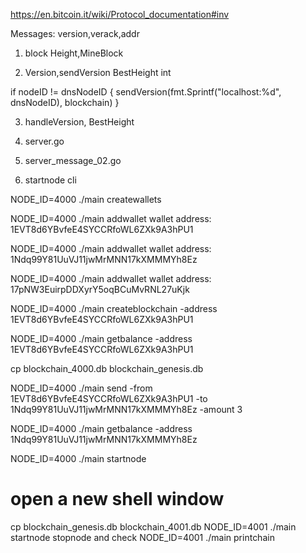 https://en.bitcoin.it/wiki/Protocol_documentation#inv

Messages: version,verack,addr

1. block Height,MineBlock

2. Version,sendVersion
BestHeight int

if nodeID != dnsNodeID {
  sendVersion(fmt.Sprintf("localhost:%d", dnsNodeID), blockchain)
}

3. handleVersion, BestHeight
4. server.go
5. server_message_02.go

6. startnode cli

NODE_ID=4000 ./main createwallets

NODE_ID=4000 ./main addwallet
wallet address:  1EVT8d6YBvfeE4SYCCRfoWL6ZXk9A3hPU1

NODE_ID=4000 ./main addwallet
wallet address:  1Ndq99Y81UuVJ11jwMrMNN17kXMMMYh8Ez

NODE_ID=4000 ./main addwallet
wallet address:  17pNW3EuirpDDXyrY5oqBCuMvRNL27uKjk


NODE_ID=4000 ./main createblockchain -address 1EVT8d6YBvfeE4SYCCRfoWL6ZXk9A3hPU1

NODE_ID=4000 ./main getbalance -address 1EVT8d6YBvfeE4SYCCRfoWL6ZXk9A3hPU1

cp blockchain_4000.db blockchain_genesis.db

NODE_ID=4000 ./main send -from 1EVT8d6YBvfeE4SYCCRfoWL6ZXk9A3hPU1 -to 1Ndq99Y81UuVJ11jwMrMNN17kXMMMYh8Ez -amount 3

NODE_ID=4000 ./main getbalance -address 1Ndq99Y81UuVJ11jwMrMNN17kXMMMYh8Ez

NODE_ID=4000 ./main startnode

# open a new shell window
cp blockchain_genesis.db blockchain_4001.db
NODE_ID=4001 ./main startnode
stopnode and check
NODE_ID=4001 ./main printchain

